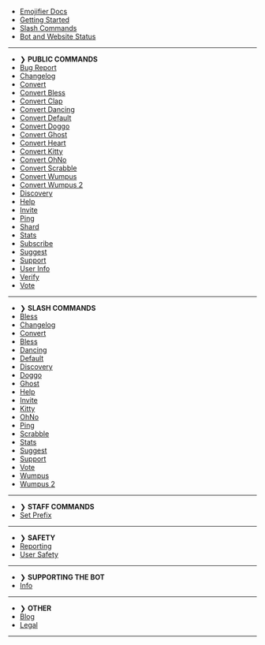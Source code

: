 - [Emojifier Docs](/)
- [Getting Started](getting-started.md)
- [Slash Commands](slash-commands.md)
- [Bot and Website Status](status.md)

---
- ❯ **PUBLIC COMMANDS**
- [Bug Report](text/bugreport.md)
- [Changelog](text/changelog.md)
- [Convert](text/convert.md)
- [Convert Bless](text/convertbless.md)
- [Convert Clap](text/convertclap.md)
- [Convert Dancing](text/convertdancing.md)
- [Convert Default](text/convertdefault.md)
- [Convert Doggo](text/convertdoggo.md)
- [Convert Ghost](text/convertghost.md)
- [Convert Heart](text/convertheart.md)
- [Convert Kitty](text/convertkitty.md)
- [Convert OhNo](text/convertohno.md)
- [Convert Scrabble](text/convertscrabble.md)
- [Convert Wumpus](text/convertwumpus.md)
- [Convert Wumpus 2](text/convertwumpus2.md)
- [Discovery](text/discovery.md)
- [Help](text/help.md)
- [Invite](text/invite.md)
- [Ping](text/ping.md)
- [Shard](text/shard.md)
- [Stats](text/stats.md)
- [Subscribe](text/subscribe.md)
- [Suggest](text/suggest.md)
- [Support](text/support.md)
- [User Info](text/userinfo.md)
- [Verify](text/verify.md)
- [Vote](text/vote.md)

---
- ❯ **SLASH COMMANDS**
- [Bless](slash/bless.md)
- [Changelog](slash/changelog.md)
- [Convert](slash/convert.md)
- [Bless](slash/bless.md)
- [Dancing](slash/dancing.md)
- [Default](slash/default.md)
- [Discovery](slash/discovery.md)
- [Doggo](slash/doggo.md)
- [Ghost](slash/ghost.md)
- [Help](slash/help.md)
- [Invite](slash/invite.md)
- [Kitty](slash/kitty.md)
- [OhNo](slash/ohno.md)
- [Ping](slash/ping.md)
- [Scrabble](slash/scrabble.md)
- [Stats](slash/stats.md)
- [Suggest](slash/suggest.md)
- [Support](slash/support.md)
- [Vote](slash/vote.md)
- [Wumpus](slash/wumpus.md)
- [Wumpus 2](slash/wumpus2.md)

---

- ❯ **STAFF COMMANDS**
- [Set Prefix](staff/setprefix.md)

---

- ❯ **SAFETY**
- [Reporting](safety/reporting.md)
- [User Safety](safety/usersafety.md)

---
- ❯ **SUPPORTING THE BOT**
- [Info](supporting/info.md)

---
- ❯ **OTHER**
- [Blog](other/blog.md)
- [Legal](other/legal.md)

---
